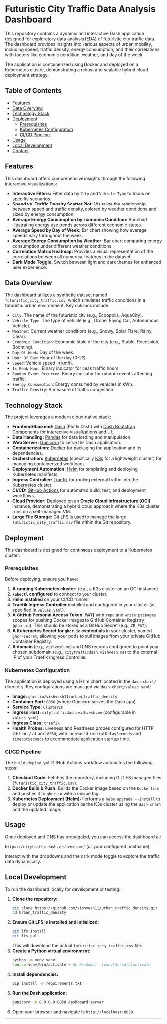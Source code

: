 # Futuristic City Traffic Data Analysis Dashboard

This repository contains a dynamic and interactive Dash application designed for exploratory data analysis (EDA) of futuristic city traffic data. The dashboard provides insights into various aspects of urban mobility, including speed, traffic density, energy consumption, and their correlations with factors like economic condition, weather, and day of the week.

The application is containerized using Docker and deployed on a Kubernetes cluster, demonstrating a robust and scalable hybrid cloud deployment strategy.

## Table of Contents

  - [Features](https://www.google.com/search?q=%23features)
  - [Data Overview](https://www.google.com/search?q=%23data-overview)
  - [Technology Stack](https://www.google.com/search?q=%23technology-stack)
  - [Deployment](https://www.google.com/search?q=%23deployment)
      - [Prerequisites](https://www.google.com/search?q=%23prerequisites)
      - [Kubernetes Configuration](https://www.google.com/search?q=%23kubernetes-configuration)
      - [CI/CD Pipeline](https://www.google.com/search?q=%23ci/cd-pipeline)
  - [Usage](https://www.google.com/search?q=%23usage)
  - [Local Development](https://www.google.com/search?q=%23local-development)
  - [Contact](https://www.google.com/search?q=%23contact)

## Features

This dashboard offers comprehensive insights through the following interactive visualizations:

  - **Interactive Filters:** Filter data by `City` and `Vehicle Type` to focus on specific scenarios.
  - **Speed vs. Traffic Density Scatter Plot:** Visualize the relationship between speed and traffic density, colored by weather conditions and sized by energy consumption.
  - **Average Energy Consumption by Economic Condition:** Bar chart illustrating energy use trends across different economic states.
  - **Average Speed by Day of Week:** Bar chart showing how average speeds vary throughout the week.
  - **Average Energy Consumption by Weather:** Bar chart comparing energy consumption under different weather conditions.
  - **Correlation Matrix Heatmap:** Provides a visual representation of the correlations between all numerical features in the dataset.
  - **Dark Mode Toggle:** Switch between light and dark themes for enhanced user experience.

## Data Overview

The dashboard utilizes a synthetic dataset named `futuristic_city_traffic.csv`, which simulates traffic conditions in a futuristic urban environment. Key columns include:

  - `City`: The name of the futuristic city (e.g., Ecoopolis, AquaCity).
  - `Vehicle Type`: The type of vehicle (e.g., Drone, Flying Car, Autonomous Vehicle).
  - `Weather`: Current weather conditions (e.g., Snowy, Solar Flare, Rainy, Clear).
  - `Economic Condition`: Economic state of the city (e.g., Stable, Recession, Booming).
  - `Day Of Week`: Day of the week.
  - `Hour Of Day`: Hour of the day (0-23).
  - `Speed`: Vehicle speed in km/h.
  - `Is Peak Hour`: Binary indicator for peak traffic hours.
  - `Random Event Occurred`: Binary indicator for random events affecting traffic.
  - `Energy Consumption`: Energy consumed by vehicles in kWh.
  - `Traffic Density`: A measure of traffic congestion.


## Technology Stack

The project leverages a modern cloud-native stack:

  - **Frontend/Backend:** [Dash](https://plotly.com/dash/) (Plotly Dash) with [Dash Bootstrap Components](https://dash-bootstrap-components.opensource.faculty.ai/) for interactive visualizations and UI.
  - **Data Handling:** [Pandas](https://pandas.pydata.org/) for data loading and manipulation.
  - **Web Server:** [Gunicorn](https://gunicorn.org/) to serve the Dash application.
  - **Containerization:** [Docker](https://www.docker.com/) for packaging the application and its dependencies.
  - **Orchestration:** [Kubernetes](https://kubernetes.io/) (specifically [K3s](https://k3s.io/) for a lightweight cluster) for managing containerized workloads.
  - **Deployment Automation:** [Helm](https://helm.sh/) for templating and deploying Kubernetes manifests.
  - **Ingress Controller:** [Traefik](https://traefik.io/traefik/) for routing external traffic into the Kubernetes cluster.
  - **CI/CD:** [GitHub Actions](https://docs.github.com/en/actions) for automated build, test, and deployment workflows.
  - **Cloud Provider:** Deployed on an **Oracle Cloud Infrastructure (OCI)** instance, demonstrating a hybrid cloud approach where the K3s cluster runs on a self-managed VM.
  - **Large File Storage:** [Git LFS](https://git-lfs.com/) is used to manage the large `futuristic_city_traffic.csv` file within the Git repository.

## Deployment

This dashboard is designed for continuous deployment to a Kubernetes cluster.

### Prerequisites

Before deploying, ensure you have:

1.  **A running Kubernetes cluster:** (e.g., a K3s cluster on an OCI instance).
2.  **`kubectl` configured** to connect to your cluster.
3.  **Helm installed** on your CI/CD runner.
4.  **Traefik Ingress Controller** installed and configured in your cluster (as specified in `values.yaml`).
5.  **A GitHub Personal Access Token (PAT)** with `repo` and `write:packages` scopes for pushing Docker images to GitHub Container Registry (`ghcr.io`). This should be stored as a GitHub Secret (e.g., `CR_PAT`).
6.  **A Kubernetes Secret for `ghcr.io` credentials** in your cluster, named `ghcr-secret`, allowing your pods to pull images from your private GitHub Container Registry.
7.  **A domain** (e.g., `vishvesh.me`) and DNS records configured to point your chosen subdomain (e.g., `citytrafficdash.vishvesh.me`) to the external IP of your Traefik Ingress Controller.

### Kubernetes Configuration

The application is deployed using a Helm chart located in the `dash-chart/` directory. Key configurations are managed via `dash-chart/values.yaml`:

  - **Image:** `ghcr.io/vishvesh11/urban_traffic_density`
  - **Container Port:** `8050` (where Gunicorn serves the Dash app)
  - **Service Type:** `ClusterIP`
  - **Ingress Host:** `citytrafficdash.vishvesh.me` (configurable in `values.yaml`)
  - **Ingress Class:** `traefik`
  - **Health Probes:** Liveness and Readiness probes configured for HTTP GET on `/` at port `8050`, with increased `initialDelaySeconds` and `timeoutSeconds` to accommodate application startup time.

### CI/CD Pipeline

The `build-deploy.yml` GitHub Actions workflow automates the following steps:

1.  **Checkout Code:** Fetches the repository, including Git LFS managed files (`futuristic_city_traffic.csv`).
2.  **Docker Build & Push:** Builds the Docker image based on the `Dockerfile` and pushes it to `ghcr.io` with a unique tag.
3.  **Kubernetes Deployment (Helm):** Performs a `helm upgrade --install` to deploy or update the application on the K3s cluster using the `dash-chart` and the updated image.

## Usage

Once deployed and DNS has propagated, you can access the dashboard at:

`https://citytrafficdash.vishvesh.me/` (or your configured hostname)

Interact with the dropdowns and the dark mode toggle to explore the traffic data dynamically.

## Local Development

To run the dashboard locally for development or testing:

1.  **Clone the repository:**
    ```bash
    git clone https://github.com/vishvesh11/Urban_traffic_density.git
    cd Urban_traffic_density
    ```
2.  **Ensure Git LFS is installed and initialized:**
    ```bash
    git lfs install
    git lfs pull
    ```
    This will download the actual `futuristic_city_traffic.csv` file.
3.  **Create a Python virtual environment:**
    ```bash
    python -m venv venv
    source venv/bin/activate # On Windows: .\venv\Scripts\activate
    ```
4.  **Install dependencies:**
    ```bash
    pip install -r requirements.txt
    ```
5.  **Run the Dash application:**
    ```bash
    gunicorn -b 0.0.0.0:8050 dashboard:server
    ```
6.  Open your browser and navigate to `http://localhost:8050`.



-----